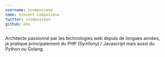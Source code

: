 ```yaml
---
username: vcomposieux
name: Vincent Composieux
twitter: vcomposieux
github: eko
---
```

Architecte passionné par les technologies web depuis de longues années, je pratique principalement du PHP (Symfony) / Javascript mais aussi du Python ou Golang.
